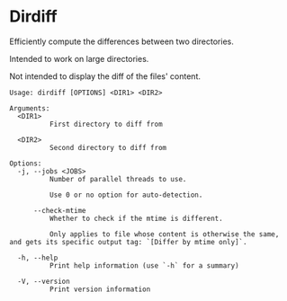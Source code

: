 Dirdiff
=======

Efficiently compute the differences between two directories.

Intended to work on large directories.

Not intended to display the diff of the files' content.

```
Usage: dirdiff [OPTIONS] <DIR1> <DIR2>

Arguments:
  <DIR1>
          First directory to diff from

  <DIR2>
          Second directory to diff from

Options:
  -j, --jobs <JOBS>
          Number of parallel threads to use.

          Use 0 or no option for auto-detection.

      --check-mtime
          Whether to check if the mtime is different.

          Only applies to file whose content is otherwise the same, and gets its specific output tag: `[Differ by mtime only]`.

  -h, --help
          Print help information (use `-h` for a summary)

  -V, --version
          Print version information
```